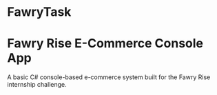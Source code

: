 # FawryTask
#  Fawry Rise E-Commerce Console App
A basic C# console-based e-commerce system built for the Fawry Rise internship challenge.
